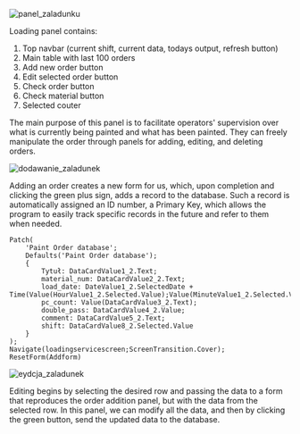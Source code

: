 ![panel_zaladunku](https://github.com/SymbiotyK/Paint-Order-Fulfillment/assets/161228121/278f0a17-0e19-491f-b680-dd00fed0d69f)

Loading panel contains:
1. Top navbar (current shift, current data, todays output, refresh button)
2. Main table with last 100 orders
3. Add new order button
4. Edit selected order button
5. Check order button
6. Check material button
7. Selected couter

The main purpose of this panel is to facilitate operators' supervision over what is currently being painted and what has been painted. They can freely manipulate the order through panels for adding, editing, and deleting orders.

![dodawanie_zaladunek](https://github.com/SymbiotyK/Paint-Order-Fulfillment/assets/161228121/d969ec53-1e12-4045-9358-649b65aa27b3)

Adding an order creates a new form for us, which, upon completion and clicking the green plus sign, adds a record to the database. Such a record is automatically assigned an ID number, a Primary Key, which allows the program to easily track specific records in the future and refer to them when needed.

```
Patch(
    'Paint Order database';
    Defaults('Paint Order database');
    { 
        Tytuł: DataCardValue1_2.Text;
        material_num: DataCardValue2_2.Text; 
        load_date: DateValue1_2.SelectedDate + Time(Value(HourValue1_2.Selected.Value);Value(MinuteValue1_2.Selected.Value);0); 
        pc_count: Value(DataCardValue3_2.Text);
        double_pass: DataCardValue4_2.Value;
        comment: DataCardValue5_2.Text;
        shift: DataCardValue8_2.Selected.Value
    }
);
Navigate(loadingservicescreen;ScreenTransition.Cover);
ResetForm(Addform)
```

![eydcja_zaladunek](https://github.com/SymbiotyK/Paint-Order-Fulfillment/assets/161228121/6be36a90-5890-4950-aca0-95a1e0407032)

Editing begins by selecting the desired row and passing the data to a form that reproduces the order addition panel, but with the data from the selected row. In this panel, we can modify all the data, and then by clicking the green button, send the updated data to the database.
